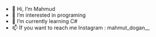 - 👋 Hi, I’m Mahmud
- 👀 I’m interested in programing
- 🌱 I’m currently learning C#
- 📫 İf you want to reach me Instagram : mahmut_dogan__
